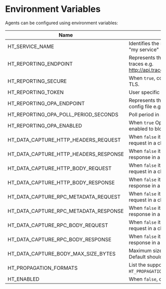 [//]: # (Code generated by hypertrace/agent-config/tools/env-vars-generator. DO NOT EDIT.)


# Environment Variables

Agents can be configured using environment variables:

| Name | Description |
|------|-------------|
| HT_SERVICE_NAME | Identifies the service/process running e.g. "my service" |
| HT_REPORTING_ENDPOINT | Represents the endpoint for reporting the traces e.g. http://api.traceable.ai:9411/api/v2/spans |
| HT_REPORTING_SECURE | When `true`, connects to endpoints over TLS. |
| HT_REPORTING_TOKEN | User specific token to access Traceable API |
| HT_REPORTING_OPA_ENDPOINT | Represents the endpoint for polling OPA config file e.g. http://opa.traceableai:8181/ |
| HT_REPORTING_OPA_POLL_PERIOD_SECONDS | Poll period in seconds to query OPA service |
| HT_REPORTING_OPA_ENABLED | When `true` Open Policy Agent evaluation is enabled to block request |
| HT_DATA_CAPTURE_HTTP_HEADERS_REQUEST | When `false` it disables the capture for the request in a client/request operation |
| HT_DATA_CAPTURE_HTTP_HEADERS_RESPONSE | When `false` it disables the capture for the response in a client/request operation |
| HT_DATA_CAPTURE_HTTP_BODY_REQUEST | When `false` it disables the capture for the request in a client/request operation |
| HT_DATA_CAPTURE_HTTP_BODY_RESPONSE | When `false` it disables the capture for the response in a client/request operation |
| HT_DATA_CAPTURE_RPC_METADATA_REQUEST | When `false` it disables the capture for the request in a client/request operation |
| HT_DATA_CAPTURE_RPC_METADATA_RESPONSE | When `false` it disables the capture for the response in a client/request operation |
| HT_DATA_CAPTURE_RPC_BODY_REQUEST | When `false` it disables the capture for the request in a client/request operation |
| HT_DATA_CAPTURE_RPC_BODY_RESPONSE | When `false` it disables the capture for the response in a client/request operation |
| HT_DATA_CAPTURE_BODY_MAX_SIZE_BYTES | Maximum size of captured body in bytes. Default should be 131_072 (128 KiB). |
| HT_PROPAGATION_FORMATS | List the supported propagation formats e.g. `HT_PROPAGATION_FORMATS="B3,TRACECONTEXT"`. |
| HT_ENABLED | When `false`, disables the agent |

